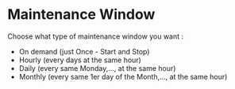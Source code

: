 # Maintenance Window

Choose what type of maintenance window you want : 
- On demand (just Once - Start and Stop)
- Hourly  (every days at the same hour)
- Daily   (every same Monday,...,  at the same hour)
- Monthly (every same 1er day of the Month,...,  at the same hour)


